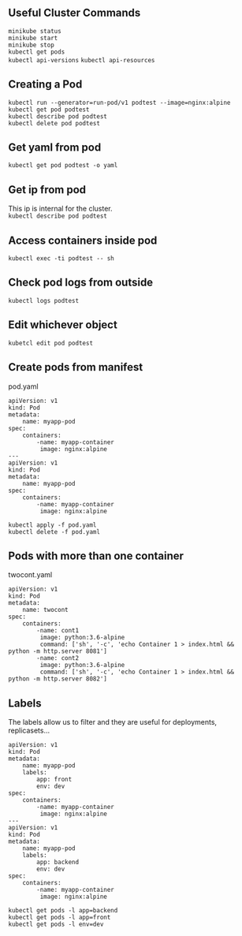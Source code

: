 ## Useful Cluster Commands
`minikube status`  
`minikube start`  
`minikube stop`  
`kubectl get pods`  
`kubectl api-versions` 
`kubectl api-resources`

## Creating a Pod

`kubectl run --generator=run-pod/v1 podtest --image=nginx:alpine`  
`kubectl get pod podtest`  
`kubectl describe pod podtest`  
`kubectl delete pod podtest`  

## Get yaml from pod

`kubectl get pod podtest -o yaml`  

## Get ip from pod

This ip is internal for the cluster.  
`kubectl describe pod podtest`  

## Access containers inside pod

`kubectl exec -ti podtest -- sh`  

## Check pod logs from outside

`kubectl logs podtest`  

## Edit whichever object

`kubetcl edit pod podtest`

## Create pods from manifest

pod.yaml
```
apiVersion: v1
kind: Pod
metadata:
    name: myapp-pod
spec:
    containers:
        -name: myapp-container
         image: nginx:alpine
---
apiVersion: v1
kind: Pod
metadata:
    name: myapp-pod
spec:
    containers:
        -name: myapp-container
         image: nginx:alpine
```

`kubectl apply -f pod.yaml`  
`kubectl delete -f pod.yaml`  

## Pods with more than one container

twocont.yaml
```
apiVersion: v1
kind: Pod
metadata:
    name: twocont
spec:
    containers:
        -name: cont1
         image: python:3.6-alpine
         command: ['sh', '-c', 'echo Container 1 > index.html && python -m http.server 8081']
        -name: cont2
         image: python:3.6-alpine
         command: ['sh', '-c', 'echo Container 1 > index.html && python -m http.server 8082']
```

## Labels

The labels allow us to filter and they are useful for deployments, replicasets...
```
apiVersion: v1
kind: Pod
metadata:
    name: myapp-pod
    labels:
        app: front
        env: dev
spec:
    containers:
        -name: myapp-container
         image: nginx:alpine
---
apiVersion: v1
kind: Pod
metadata:
    name: myapp-pod
    labels:
        app: backend
        env: dev
spec:
    containers:
        -name: myapp-container
         image: nginx:alpine
```

`kubectl get pods -l app=backend`  
`kubectl get pods -l app=front`  
`kubectl get pods -l env=dev`